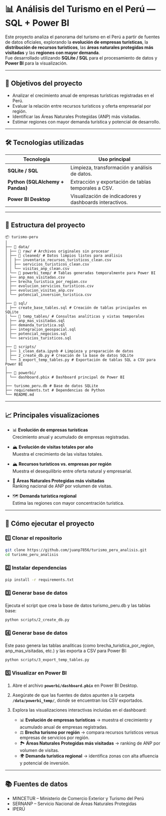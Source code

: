 # 📊 Análisis del Turismo en el Perú — SQL + Power BI

Este proyecto analiza el panorama del turismo en el Perú a partir de fuentes de datos oficiales, explorando la **evolución de empresas turísticas**, la **distribución de recursos turísticos**, las **áreas naturales protegidas más visitadas** y las **regiones con mayor demanda**.  
Fue desarrollado utilizando **SQLite / SQL** para el procesamiento de datos y **Power BI** para la visualización.

---

## 🧠 Objetivos del proyecto
- Analizar el crecimiento anual de empresas turísticas registradas en el Perú.  
- Evaluar la relación entre recursos turísticos y oferta empresarial por región.  
- Identificar las Áreas Naturales Protegidas (ANP) más visitadas.  
- Estimar regiones con mayor demanda turística y potencial de desarrollo.  

---

## 🛠️ Tecnologías utilizadas
| Tecnología | Uso principal |
|-------------|----------------|
| **SQLite / SQL** | Limpieza, transformación y análisis de datos. |
| **Python (SQLAlchemy + Pandas)** | Extracción y exportación de tablas temporales a CSV. |
| **Power BI Desktop** | Visualización de indicadores y dashboards interactivos. |

---

## 📁 Estructura del proyecto

```
📦 turismo-peru
│
├── 📂 data/
│ ├── 📂 raw/ # Archivos originales sin procesar
│ ├── 📂 cleaned/ # Datos limpios listos para análisis
│ │ ├── inventario_recursos_turisticos_clean.csv
│ │ ├── servicios_turisticos_clean.csv
│ │ └── visitas_anp_clean.csv
│ └── 📂 powerbi_temp/ # Tablas generadas temporalmente para Power BI
│ ├── anp_mas_visitadas.csv
│ ├── brecha_turistica_por_region.csv
│ ├── evolucion_servicios_turisticos.csv
│ ├── evolucion_visitas_anp.csv
│ └── potencial_inversion_turistica.csv
│
├── 📂 sql/
│ ├── create_base_tables.sql # Creación de tablas principales en SQLite
│ └── 📂 temp_tables/ # Consultas analíticas y vistas temporales
│ ├── anp_mas_visitadas.sql
│ ├── demanda_turistica.sql
│ ├── integracion_geospacial.sql
│ ├── potencial_negocios.sql
│ └── servicios_turisticos.sql
│
├── 📂 scripts/
│ ├── 1_clean_data.ipynb # Limpieza y preparación de datos
│ ├── 2_create_db.py # Creación de la base de datos SQLite
│ └── 3_export_temp_tables.py # Exportación de tablas SQL a CSV para Power BI
│
├── 📂 powerbi/
│ └── dashboard.pbix # Dashboard principal de Power BI
│
├── turismo_peru.db # Base de datos SQLite
├── requirements.txt # Dependencias de Python
└── README.md
```

---

## 📈 Principales visualizaciones

- 📊 **Evolución de empresas turísticas**  
  Crecimiento anual y acumulado de empresas registradas.  

- 🏔️ **Evolución de visitas totales por año**  
  Muestra el crecimiento de las visitas totales.  

- 🏔️ **Recursos turísticos vs. empresas por región**  
  Muestra el desequilibrio entre oferta natural y empresarial.  

- 🌿 **Áreas Naturales Protegidas más visitadas**  
  Ranking nacional de ANP por volumen de visitas.  

- 🗺️ **Demanda turística regional**  
  Estima las regiones con mayor concentración turística.

---

## 🚀 Cómo ejecutar el proyecto

### 1️⃣ Clonar el repositorio
```bash
git clone https://github.com/juanp7856/turismo_peru_analisis.git
cd turismo_peru_analisis
```

### 2️⃣ Instalar dependencias
```bash
pip install -r requirements.txt
```

### 3️⃣ Generar base de datos
Ejecuta el script que crea la base de datos turismo_peru.db y las tablas base:
```bash
python scripts/2_create_db.py
```

### 4️⃣ Generar base de datos
Este paso genera las tablas analíticas (como brecha_turistica_por_region, anp_mas_visitadas, etc.) y las exporta a CSV para Power BI:
```bash
python scripts/3_export_temp_tables.py
```

### 5️⃣ Visualizar en Power BI

1. Abre el archivo **`powerbi/dashboard.pbix`** en Power BI Desktop.  
2. Asegúrate de que las fuentes de datos apunten a la carpeta **`/data/powerbi_temp/`**, donde se encuentran los CSV exportados.  
3. Explora las visualizaciones interactivas incluidas en el dashboard:

   - 📊 **Evolución de empresas turísticas** → muestra el crecimiento y acumulado anual de empresas registradas.  
   - ⚖️ **Brecha turismo por región** → compara recursos turísticos versus empresas de servicios por región.  
   - 🏞️ **Áreas Naturales Protegidas más visitadas** → ranking de ANP por volumen de visitas.  
   - 🌍 **Demanda turística regional** → identifica zonas con alta afluencia y potencial de inversión.  

---

## 📚 Fuentes de datos

- MINCETUR – Ministerio de Comercio Exterior y Turismo del Perú
- SERNANP – Servicio Nacional de Áreas Naturales Protegidas
- IPERÚ 